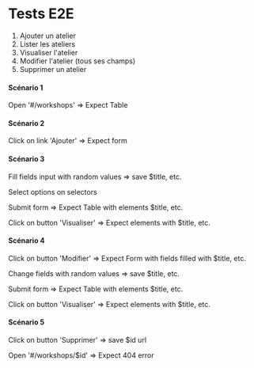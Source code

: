 # Tests E2E

1. Ajouter un atelier
2. Lister les ateliers
3. Visualiser l'atelier
4. Modifier l'atelier (tous ses champs)
5. Supprimer un atelier

#### Scénario 1
Open '#/workshops' => Expect Table

#### Scénario 2
Click on link 'Ajouter' => Expect form

#### Scénario 3
Fill fields input with random values => save $title, etc.

Select options on selectors

Submit form => Expect Table with elements $title, etc.

Click on button 'Visualiser' => Expect elements with $title, etc.  

#### Scénario 4
Click on button 'Modifier' => Expect Form with fields filled with $title, etc.

Change fields with random values => save $title, etc.

Submit form => Expect Table with elements $title, etc.

Click on button 'Visualiser' => Expect elements with $title, etc.

#### Scénario 5
Click on button 'Supprimer' => save $id url

Open '#/workshops/$id' => Expect 404 error
